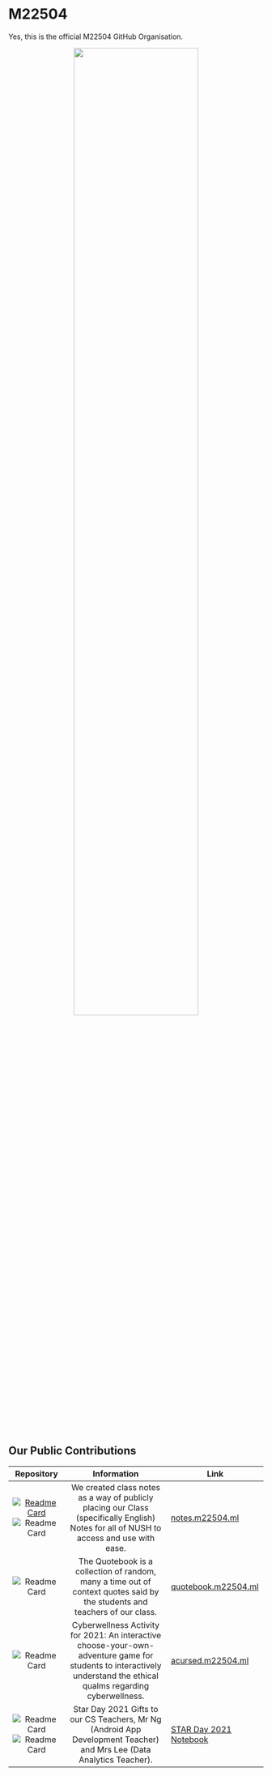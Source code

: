 # M22504

Yes, this is the official M22504 GitHub Organisation.

<p align="center"><img src="https://raw.githubusercontent.com/M22504/.github/main/profile/logo.jpg" width="70%" /></p>



## Our Public Contributions

|                          Repository                          |                         Information                          | Link                                                         |
| :----------------------------------------------------------: | :----------------------------------------------------------: | ------------------------------------------------------------ |
| [![Readme Card](https://github-readme-stats.vercel.app/api/pin/?username=M22504&repo=class-notes)](https://github.com/anuraghazra/github-readme-stats) ![Readme Card](https://github-readme-stats.vercel.app/api/pin/?username=M22504&repo=el-notes) | We created class notes as a way of publicly placing our Class (specifically English) Notes for all of NUSH to access and use with ease. | [notes.m22504.ml](https://notes.m22504.ml/)                  |
| ![Readme Card](https://github-readme-stats.vercel.app/api/pin/?username=M22504&repo=quotebook) | The Quotebook is a collection of random, many a time out of context quotes said by the students and teachers of our class. | [quotebook.m22504.ml](https://quotebook.m22504.ml/)          |
| ![Readme Card](https://github-readme-stats.vercel.app/api/pin/?username=M22504&repo=acursed) | Cyberwellness Activity for 2021: An interactive choose-your-own-adventure game for students to interactively understand the ethical qualms regarding cyberwellness. | [acursed.m22504.ml](https://acursed.m22504.ml/)              |
| ![Readme Card](https://github-readme-stats.vercel.app/api/pin/?username=M22504&repo=starday_data_analysis)![Readme Card](https://github-readme-stats.vercel.app/api/pin/?username=M22504&repo=starday_apk) | Star Day 2021 Gifts to our CS Teachers, Mr Ng (Android App Development Teacher) and Mrs Lee (Data Analytics Teacher). | [STAR Day 2021 Notebook](https://colab.research.google.com/github/m21404/starday_data_analysis/blob/main/STAR%20Day%20Notebook.ipynb) |

